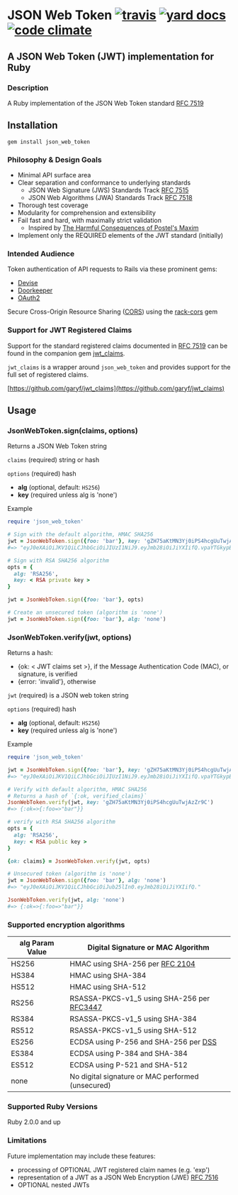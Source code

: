 # JSON Web Token [![travis][ci_img]][travis] [![yard docs][yd_img]][yard_docs] [![code climate][cc_img]][code_climate]

## A JSON Web Token (JWT) implementation for Ruby

### Description
A Ruby implementation of the JSON Web Token standard [RFC 7519][rfc7519]

## Installation
    gem install json_web_token

### Philosophy & Design Goals
* Minimal API surface area
* Clear separation and conformance to underlying standards
  - JSON Web Signature (JWS) Standards Track [RFC 7515][rfc7515]
  - JSON Web Algorithms (JWA) Standards Track [RFC 7518][rfc7518]
* Thorough test coverage
* Modularity for comprehension and extensibility
* Fail fast and hard, with maximally strict validation
  - Inspired by [The Harmful Consequences of Postel's Maxim][thomson-postel]
* Implement only the REQUIRED elements of the JWT standard (initially)

### Intended Audience
Token authentication of API requests to Rails via these prominent gems:

- [Devise][devise]
- [Doorkeeper][doorkeeper]
- [OAuth2][oauth2]

Secure Cross-Origin Resource Sharing ([CORS][cors]) using the [rack-cors][rack-cors] gem

### Support for JWT Registered Claims

Support for the standard registered claims documented
in [RFC 7519][rfc7519] can be found in the companion gem [jwt_claims](https://github.com/garyf/jwt_claims).

`jwt_claims` is a wrapper around `json_web_token` and provides support
for the full set of registered claims.

[https://github.com/garyf/jwt_claims](https://github.com/garyf/jwt_claims)

## Usage

### JsonWebToken.sign(claims, options)

Returns a JSON Web Token string

`claims` (required) string or hash

`options` (required) hash

* **alg** (optional, default: `HS256`)
* **key** (required unless alg is 'none')

Example

```ruby
require 'json_web_token'

# Sign with the default algorithm, HMAC SHA256
jwt = JsonWebToken.sign({foo: 'bar'}, key: 'gZH75aKtMN3Yj0iPS4hcgUuTwjAzZr9C')
#=> "eyJ0eXAiOiJKV1QiLCJhbGciOiJIUzI1NiJ9.eyJmb28iOiJiYXIifQ.vpaYTGkypBmxDi3KZYcvpqLx9xqhRD-DSXONGrUbf5Q"

# Sign with RSA SHA256 algorithm
opts = {
  alg: 'RSA256',
  key: < RSA private key >
}

jwt = JsonWebToken.sign({foo: 'bar'}, opts)

# Create an unsecured token (algorithm is 'none')
jwt = JsonWebToken.sign({foo: 'bar'}, alg: 'none')

```

### JsonWebToken.verify(jwt, options)

Returns a hash:
* \{ok: < JWT claims set >\}, if the Message Authentication Code (MAC), or signature, is verified
* \{error: 'invalid'\}, otherwise

`jwt` (required) is a JSON web token string

`options` (required) hash

* **alg** (optional, default: `HS256`)
* **key** (required unless alg is 'none')

Example

```ruby
require 'json_web_token'

jwt = JsonWebToken.sign({foo: 'bar'}, key: 'gZH75aKtMN3Yj0iPS4hcgUuTwjAzZr9C')
#=> "eyJ0eXAiOiJKV1QiLCJhbGciOiJIUzI1NiJ9.eyJmb28iOiJiYXIifQ.vpaYTGkypBmxDi3KZYcvpqLx9xqhRD-DSXONGrUbf5Q"

# Verify with default algorithm, HMAC SHA256
# Returns a hash of `{:ok, verified_claims}`
JsonWebToken.verify(jwt, key: 'gZH75aKtMN3Yj0iPS4hcgUuTwjAzZr9C')
#=> {:ok=>{:foo=>"bar"}}

# verify with RSA SHA256 algorithm
opts = {
  alg: 'RSA256',
  key: < RSA public key >
}

{ok: claims} = JsonWebToken.verify(jwt, opts)

# Unsecured token (algorithm is 'none')
jwt = JsonWebToken.sign({foo: 'bar'}, alg: 'none')
#=> "eyJ0eXAiOiJKV1QiLCJhbGciOiJub25lIn0.eyJmb28iOiJiYXIifQ."

JsonWebToken.verify(jwt, alg: 'none')
#=> {:ok=>{:foo=>"bar"}}
```

### Supported encryption algorithms

alg Param Value | Digital Signature or MAC Algorithm
------|------
HS256 | HMAC using SHA-256 per [RFC 2104][rfc2104]
HS384 | HMAC using SHA-384
HS512 | HMAC using SHA-512
RS256 | RSASSA-PKCS-v1_5 using SHA-256 per [RFC3447][rfc3447]
RS384 | RSASSA-PKCS-v1_5 using SHA-384
RS512 | RSASSA-PKCS-v1_5 using SHA-512
ES256 | ECDSA using P-256 and SHA-256 per [DSS][dss]
ES384 | ECDSA using P-384 and SHA-384
ES512 | ECDSA using P-521 and SHA-512
none | No digital signature or MAC performed (unsecured)

### Supported Ruby Versions
Ruby 2.0.0 and up

### Limitations
Future implementation may include these features:

- processing of OPTIONAL JWT registered claim names (e.g. 'exp')
- representation of a JWT as a JSON Web Encryption (JWE) [RFC 7516][rfc7516]
- OPTIONAL nested JWTs

[rfc2104]: http://tools.ietf.org/html/rfc2104
[rfc3447]: http://tools.ietf.org/html/rfc3447
[rfc7515]: http://tools.ietf.org/html/rfc7515
[rfc7516]: http://tools.ietf.org/html/rfc7516
[rfc7518]: http://tools.ietf.org/html/rfc7518
[rfc7519]: http://tools.ietf.org/html/rfc7519
[dss]: http://nvlpubs.nist.gov/nistpubs/FIPS/NIST.FIPS.186-4.pdf

[thomson-postel]: https://tools.ietf.org/html/draft-thomson-postel-was-wrong-00
[cors]: http://www.w3.org/TR/cors/
[devise]: https://github.com/plataformatec/devise
[doorkeeper]: https://github.com/doorkeeper-gem/doorkeeper
[oauth2]: https://github.com/intridea/oauth2
[rack-cors]: https://github.com/cyu/rack-cors

[travis]: https://travis-ci.org/garyf/json_web_token
[ci_img]: https://travis-ci.org/garyf/json_web_token.svg?branch=master
[yard_docs]: http://www.rubydoc.info/github/garyf/json_web_token
[yd_img]: http://img.shields.io/badge/yard-docs-blue.svg
[code_climate]: https://codeclimate.com/github/garyf/json_web_token
[cc_img]: https://codeclimate.com/github/garyf/json_web_token/badges/gpa.svg
